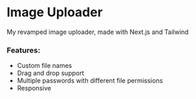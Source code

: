 # Image Uploader

My revamped image uploader, made with Next.js and Tailwind

### Features:
- Custom file names
- Drag and drop support
- Multiple passwords with different file permissions
- Responsive
